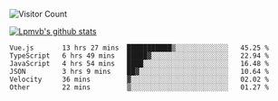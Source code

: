 ![Visitor Count](https://profile-counter.glitch.me/Lpmvb/count.svg)

[![Lpmvb's github stats](https://github-readme-stats.vercel.app/api?username=lpmvb&show_icons=true&title_color=fff&icon_color=79ff97&text_color=9f9f9f&bg_color=151515)](https://github.com/anuraghazra/github-readme-stats)

<!--
Here are some ideas to get you started:

- 🔭 I’m currently working on ...
- 🌱 I’m currently learning ...
- 👯 I’m looking to collaborate on ...
- 🤔 I’m looking for help with ...
- 💬 Ask me about ...
- 📫 How to reach me: ...
- 😄 Pronouns: ...
- ⚡ Fun fact: ...
-->

<!--START_SECTION:waka-->

```text
Vue.js       13 hrs 27 mins  ███████████▒░░░░░░░░░░░░░   45.25 %
TypeScript   6 hrs 49 mins   █████▓░░░░░░░░░░░░░░░░░░░   22.94 %
JavaScript   4 hrs 54 mins   ████░░░░░░░░░░░░░░░░░░░░░   16.48 %
JSON         3 hrs 9 mins    ██▓░░░░░░░░░░░░░░░░░░░░░░   10.64 %
Velocity     36 mins         ▓░░░░░░░░░░░░░░░░░░░░░░░░   02.02 %
Other        22 mins         ▒░░░░░░░░░░░░░░░░░░░░░░░░   01.27 %
```

<!--END_SECTION:waka-->
